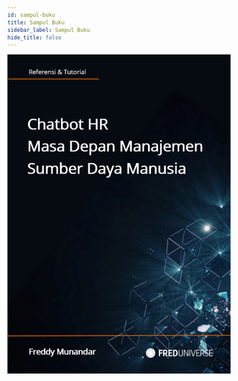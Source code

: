 ```yaml
---
id: sampul-buku
title: Sampul Buku
sidebar_label: Sampul Buku
hide_title: false
---
```


![Cover](./assets/cover.png)
